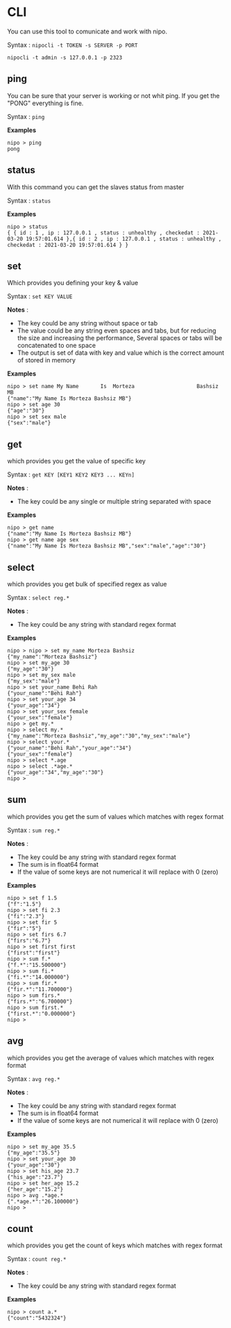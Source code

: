 # CLI
You can use this tool to comunicate and work with nipo.

Syntax : `nipocli -t TOKEN -s SERVER -p PORT`

    nipocli -t admin -s 127.0.0.1 -p 2323

## ping
You can be sure that your server is working or not whit ping. If you get the "PONG" everything is fine.

Syntax : `ping`

**Examples**

    nipo > ping
    pong


## status
With this command you can get the slaves status from master

Syntax : `status`

**Examples**

    nipo > status
    { { id : 1 , ip : 127.0.0.1 , status : unhealthy , checkedat : 2021-03-20 19:57:01.614 },{ id : 2 , ip : 127.0.0.1 , status : unhealthy , checkedat : 2021-03-20 19:57:01.614 } }


## set
Which provides you defining your key & value

Syntax : `set KEY VALUE`

**Notes** : 
- The key could be any string without space or tab
- The value could be any string even spaces and tabs, but for reducing the size and increasing the performance, Several spaces or tabs will be concatenated to one space
- The output is set of data with key and value which is the correct amount of stored in memory

**Examples**
	
    nipo > set name My Name       Is  Morteza                    Bashsiz		MB
    {"name":"My Name Is Morteza Bashsiz MB"}
    nipo > set age 30
    {"age":"30"}
    nipo > set sex male
    {"sex":"male"}

## get
which provides you get the value of specific key

Syntax : `get KEY [KEY1 KEY2 KEY3 ... KEYn]`

**Notes** : 
- The key could be any single or multiple string separated with space

**Examples**
	
    nipo > get name
    {"name":"My Name Is Morteza Bashsiz MB"}
    nipo > get name age sex
    {"name":"My Name Is Morteza Bashsiz MB","sex":"male","age":"30"}

## select
which provides you get bulk of specified regex as value

Syntax : `select reg.*`

**Notes** : 
- The key could be any string with standard regex format

**Examples**
	
    nipo > nipo > set my_name Morteza Bashsiz
    {"my_name":"Morteza Bashsiz"}
    nipo > set my_age 30
    {"my_age":"30"}
    nipo > set my_sex male
    {"my_sex":"male"}
    nipo > set your_name Behi Rah
    {"your_name":"Behi Rah"}
    nipo > set your_age 34
    {"your_age":"34"}
    nipo > set your_sex female
    {"your_sex":"female"}
    nipo > get my.*
    nipo > select my.*
    {"my_name":"Morteza Bashsiz","my_age":"30","my_sex":"male"}
    nipo > select your.*
    {"your_name":"Behi Rah","your_age":"34"}
    {"your_sex":"female"}
    nipo > select *.age
    nipo > select .*age.*
    {"your_age":"34","my_age":"30"}
    nipo > 

## sum
which provides you get the sum of values which matches with regex format

Syntax : `sum reg.*`

**Notes** : 
- The key could be any string with standard regex format
- The sum is in float64 format
- If the value of some keys are not numerical it will replace with 0 (zero)

**Examples**
	
    nipo > set f 1.5
    {"f":"1.5"}
    nipo > set fi 2.3
    {"fi":"2.3"}
    nipo > set fir 5 
    {"fir":"5"}
    nipo > set firs 6.7
    {"firs":"6.7"}
    nipo > set first first
    {"first":"first"}
    nipo > sum f.*
    {"f.*":"15.500000"}
    nipo > sum fi.*
    {"fi.*":"14.000000"}
    nipo > sum fir.*
    {"fir.*":"11.700000"}
    nipo > sum firs.*
    {"firs.*":"6.700000"}
    nipo > sum first.*
    {"first.*":"0.000000"}
    nipo >
   
## avg
which provides you get the average of values which matches with regex format

Syntax : `avg reg.*`

**Notes** : 
- The key could be any string with standard regex format
- The sum is in float64 format
- If the value of some keys are not numerical it will replace with 0 (zero)

**Examples**
	
    nipo > set my_age 35.5
    {"my_age":"35.5"}
    nipo > set your_age 30
    {"your_age":"30"}
    nipo > set his_age 23.7
    {"his_age":"23.7"}
    nipo > set her_age 15.2
    {"her_age":"15.2"}
    nipo > avg .*age.*
    {".*age.*":"26.100000"}
    nipo >

## count
which provides you get the count of keys which matches with regex format

Syntax : `count reg.*`

**Notes** : 
- The key could be any string with standard regex format

**Examples**
	
    nipo > count a.*
    {"count":"5432324"}
